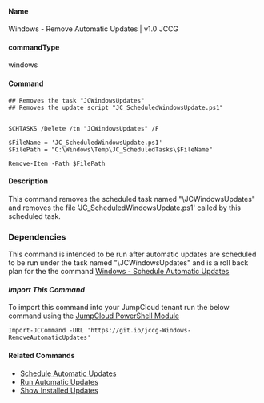 #### Name

Windows - Remove Automatic Updates  | v1.0 JCCG

#### commandType

windows

#### Command

```
## Removes the task "JCWindowsUpdates" 
## Removes the update script "JC_ScheduledWindowsUpdate.ps1"


SCHTASKS /Delete /tn "JCWindowsUpdates" /F

$FileName = 'JC_ScheduledWindowsUpdate.ps1'
$FilePath = "C:\Windows\Temp\JC_ScheduledTasks\$FileName"

Remove-Item -Path $FilePath

```

#### Description

This command removes the scheduled task named "\JCWindowsUpdates" and removes the file 'JC_ScheduledWindowsUpdate.ps1' called by this scheduled task.

### Dependencies

This command is intended to be run after automatic updates are scheduled to be run under the task named "\JCWindowsUpdates" and is a roll back plan for the
the command [Windows - Schedule Automatic Updates](https://github.com/TheJumpCloud/support/blob/master/PowerShell/JumpCloud%20Commands%20Gallery/Windows%20Commands/Windows%20Updates/Windows%20-%20Schedule%20Automatic%20Updates.md)


#### *Import This Command*

To import this command into your JumpCloud tenant run the below command using the [JumpCloud PowerShell Module](https://github.com/TheJumpCloud/support/wiki/Installing-the-JumpCloud-PowerShell-Module)

```
Import-JCCommand -URL 'https://git.io/jccg-Windows-RemoveAutomaticUpdates'
```

#### Related Commands
- [Schedule Automatic Updates](https://github.com/TheJumpCloud/support/blob/master/PowerShell/JumpCloud%20Commands%20Gallery/Windows%20Commands/Windows%20Updates/Windows%20-%20Schedule%20Automatic%20Updates.md)
- [Run Automatic Updates](https://github.com/TheJumpCloud/support/blob/master/PowerShell/JumpCloud%20Commands%20Gallery/Windows%20Commands/Windows%20Updates/Windows%20-%20Run%20Automatic%20Updates.md)
- [Show Installed Updates](https://github.com/TheJumpCloud/support/blob/master/PowerShell/JumpCloud%20Commands%20Gallery/Windows%20Commands/Windows%20Updates/Windows%20-%20Show%20Installed%20Updates.md)
